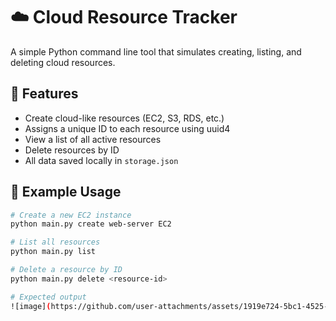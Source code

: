 # ☁️ Cloud Resource Tracker

A simple Python command line tool that simulates creating, listing, and deleting cloud resources.

## 🚀 Features

- Create cloud-like resources (EC2, S3, RDS, etc.)
- Assigns a unique ID to each resource using uuid4
- View a list of all active resources
- Delete resources by ID
- All data saved locally in `storage.json`

## 🧱 Example Usage

```bash
# Create a new EC2 instance
python main.py create web-server EC2

# List all resources
python main.py list

# Delete a resource by ID
python main.py delete <resource-id>

# Expected output
![image](https://github.com/user-attachments/assets/1919e724-5bc1-4525-8c93-87ad0b11f8bf)


